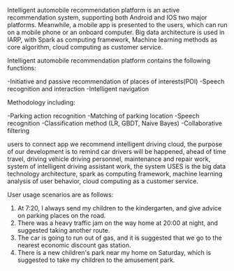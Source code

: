Intelligent automobile recommendation platform is an active recommendation system, supporting both Android and IOS two major platforms. Meanwhile, a mobile app is presented to the users, which can run on a mobile phone or an onboard computer.
Big data architecture is used in IARP, with Spark as computing framework, Machine learning methods as core algorithm, cloud computing as customer service.


Intelligent automobile recommendation platform contains the following functions:

-Initiative and passive recommendation of places of interests(POI)
-Speech recognition and interaction
-Intelligent navigation


Methodology including:

-Parking action recognition
-Matching of parking location 
-Speech recognition
-Classification method (LR, GBDT, Naive Bayes)
-Collaborative filtering


 users to connect app we recommend intelligent driving cloud, the purpose of our development is to remind car drivers will be happened, ahead of time travel, driving vehicle driving personnel, maintenance and repair work, system of intelligent driving assistant work, the system USES is the big data technology architecture, spark as computing framework, machine learning analysis of user behavior, cloud computing as a customer service.

User usage scenarios are as follows:
1. At 7:20, I always send my children to the kindergarten, and give advice on parking places on the road.
2. There was a heavy traffic jam on the way home at 20:00 at night, and suggested taking another route.
3. The car is going to run out of gas, and it is suggested that we go to the nearest economic discount gas station.
4. There is a new children's park near my home on Saturday, which is suggested to take my children to the amusement park.
